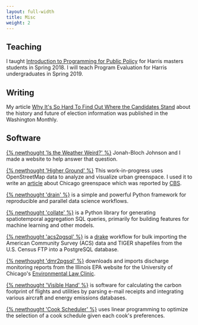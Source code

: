 ```yaml
---
layout: full-width
title: Misc
weight: 2
---
```

## Teaching

I taught [Introduction to Programming for Public Policy](https://harris-ippp.github.io/) for Harris masters students in Spring 2018. I will teach Program Evaluation for Harris undergraduates in Spring 2019.

## Writing
My article [Why It's So Hard To Find Out Where the Candidates Stand](http://washingtonmonthly.com/2016/11/04/why-its-so-hard-to-find-out-where-the-candidates-stand/) about the history and future of election information was published in the Washington Monthly.

## Software
[{% newthought 'Is the Weather Weird?' %}](https://www.istheweatherweird.com) Jonah-Bloch Johnson and I made a website to help answer that question.

[{% newthought 'Higher Ground' %}](https://github.com/potash/higher-ground) This work-in-progress uses OpenStreetMap data to analyze and visualize urban greenspace. I used it to write an [article](articles/17/chicago-parks) about Chicago greenspace which was reported by [CBS](http://chicago.cbslocal.com/2017/11/06/park-566-master-plan/).

[{% newthought 'drain' %}](https://github.com/potash/drain) is a simple and powerful Python framework for reproducible and parallel data science workflows.

[{% newthought 'collate' %}](https://github.com/dssg/collate) is a Python library for generating spatiotemporal aggregation SQL queries, primarily for building features for machine learning and other models.

[{% newthought 'acs2pgsql' %}](https://github.com/dssg/acs2pgsql) is a [drake](https://github.com/factual/drake) workflow for bulk importing the American Community Survey (ACS) data and TIGER shapefiles from the U.S. Census FTP into a PostgreSQL database.

[{% newthought 'dmr2pgsql' %}](https://github.com/dssg/il-dmr) downloads and imports discharge monitoring reports from the Illinois EPA website for the University of Chicago's [Environmental Law Clinic](http://www.law.uchicago.edu/clinics/environmental).

[{% newthought 'Visible Hand' %}](https://github.com/potash/visiblehand-core) is software for calculating the carbon footprint of flights and utilities by parsing e-mail receipts and integrating various aircraft and energy emissions databases.

[{% newthought 'Cook Scheduler' %}](https://github.com/potash/cook_scheduler) uses linear programming to optimize the selection of a cook schedule given each cook's preferences.

